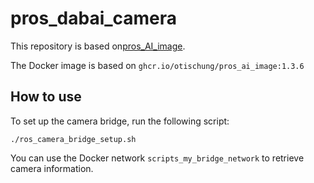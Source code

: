 # pros_dabai_camera

This repository is based on[pros_AI_image](https://github.com/otischung/pros_AI_image/tree/master).

The Docker image is based on  `ghcr.io/otischung/pros_ai_image:1.3.6`

## How to use

To set up the camera bridge, run the following script:

```
./ros_camera_bridge_setup.sh
```

You can use the Docker network `scripts_my_bridge_network` to retrieve camera information.